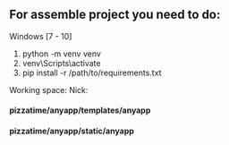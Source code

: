 ## For assemble project you need to do:


Windows [7 - 10]
1. python -m venv venv
2. venv\Scripts\activate
3. pip install -r /path/to/requirements.txt


Working space: Nick: 
#### pizzatime/anyapp/templates/anyapp
#### pizzatime/anyapp/static/anyapp
